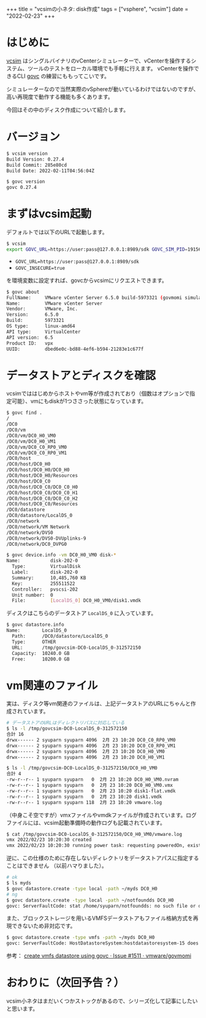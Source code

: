 +++
title = "vcsimの小ネタ: disk作成"
tags = ["vsphere", "vcsim"]
date = "2022-02-23"
+++

# はじめに

[vcsim](https://github.com/vmware/govmomi/tree/master/vcsim) はシングルバイナリのvCenterシミュレーターで、vCenterを操作するシステム、ツールのテストをローカル環境でも手軽に行えます。
vCenterを操作できるCLI [govc](https://github.com/vmware/govmomi/tree/master/govc) の練習にももってこいです。

シミュレーターなので当然実際のvSphereが動いているわけではないのですが、高い再現度で動作する機能も多くあります。

今回はその中のディスク作成について紹介します。

# バージョン

```bash
$ vcsim version
Build Version: 0.27.4
Build Commit: 285e80cd
Build Date: 2022-02-11T04:56:04Z

$ govc version
govc 0.27.4
```

# まずはvcsim起動

デフォルトでは以下のURLで起動します。

```bash
$ vcsim
export GOVC_URL=https://user:pass@127.0.0.1:8989/sdk GOVC_SIM_PID=191563
```

- `GOVC_URL=https://user:pass@127.0.0.1:8989/sdk`
- `GOVC_INSECURE=true`

を環境変数に設定すれば、govcからvcsimにリクエストできます。

```bash
$ govc about
FullName:     VMware vCenter Server 6.5.0 build-5973321 (govmomi simulator)
Name:         VMware vCenter Server
Vendor:       VMware, Inc.
Version:      6.5.0
Build:        5973321
OS type:      linux-amd64
API type:     VirtualCenter
API version:  6.5
Product ID:   vpx
UUID:         dbed6e0c-bd88-4ef6-b594-21283e1c677f
```

# データストアとディスクを確認

vcsimでははじめからホストやvm等が作成されており（個数はオプションで指定可能）、vmにもdiskが1つささった状態になっています。

```bash
$ govc find .
/
/DC0
/DC0/vm
/DC0/vm/DC0_H0_VM0
/DC0/vm/DC0_H0_VM1
/DC0/vm/DC0_C0_RP0_VM0
/DC0/vm/DC0_C0_RP0_VM1
/DC0/host
/DC0/host/DC0_H0
/DC0/host/DC0_H0/DC0_H0
/DC0/host/DC0_H0/Resources
/DC0/host/DC0_C0
/DC0/host/DC0_C0/DC0_C0_H0
/DC0/host/DC0_C0/DC0_C0_H1
/DC0/host/DC0_C0/DC0_C0_H2
/DC0/host/DC0_C0/Resources
/DC0/datastore
/DC0/datastore/LocalDS_0
/DC0/network
/DC0/network/VM Network
/DC0/network/DVS0
/DC0/network/DVS0-DVUplinks-9
/DC0/network/DC0_DVPG0
```

```bash
$ govc device.info -vm DC0_H0_VM0 disk-*
Name:           disk-202-0
  Type:         VirtualDisk
  Label:        disk-202-0
  Summary:      10,485,760 KB
  Key:          255511522
  Controller:   pvscsi-202
  Unit number:  0
  File:         [LocalDS_0] DC0_H0_VM0/disk1.vmdk
```

ディスクはこちらのデータストア `LocalDS_0` に入っています。

```bash
$ govc datastore.info
Name:        LocalDS_0
  Path:      /DC0/datastore/LocalDS_0
  Type:      OTHER
  URL:       /tmp/govcsim-DC0-LocalDS_0-312572150
  Capacity:  10240.0 GB
  Free:      10200.0 GB
```

# vm関連のファイル

実は、ディスク等vm関連のファイルは、上記データストアのURLにちゃんと作成されています。

```bash
# データストアのURLはディレクトリパスに対応している
$ ls -l /tmp/govcsim-DC0-LocalDS_0-312572150
合計 16
drwx------ 2 syuparn syuparn 4096  2月 23 10:20 DC0_C0_RP0_VM0
drwx------ 2 syuparn syuparn 4096  2月 23 10:20 DC0_C0_RP0_VM1
drwx------ 2 syuparn syuparn 4096  2月 23 10:20 DC0_H0_VM0
drwx------ 2 syuparn syuparn 4096  2月 23 10:20 DC0_H0_VM1

$ ls -l /tmp/govcsim-DC0-LocalDS_0-312572150/DC0_H0_VM0
合計 4
-rw-r--r-- 1 syuparn syuparn   0  2月 23 10:20 DC0_H0_VM0.nvram
-rw-r--r-- 1 syuparn syuparn   0  2月 23 10:20 DC0_H0_VM0.vmx
-rw-r--r-- 1 syuparn syuparn   0  2月 23 10:20 disk1-flat.vmdk
-rw-r--r-- 1 syuparn syuparn   0  2月 23 10:20 disk1.vmdk
-rw-r--r-- 1 syuparn syuparn 118  2月 23 10:20 vmware.log
```

（中身こそ空ですが）vmxファイルやvmdkファイルが作成されています。ログファイルには、vcsim起動準備時の動作ログも記載されています。

```bash
$ cat /tmp/govcsim-DC0-LocalDS_0-312572150/DC0_H0_VM0/vmware.log
vmx 2022/02/23 10:20:30 created
vmx 2022/02/23 10:20:30 running power task: requesting poweredOn, existing poweredOff
```

逆に、この仕様のために存在しないディレクトリをデータストアパスに指定することはできません
（以前ハマりました）。

```bash
# ok
$ ls myds
$ govc datastore.create -type local -path ~/myds DC0_H0
# ng
$ govc datastore.create -type local -path ~/notfoundds DC0_H0
govc: ServerFaultCode: stat /home/syuparn/notfoundds: no such file or directory
```

また、ブロックストレージを用いるVMFSデータストアもファイル格納方式を再現できないため非対応です。

```bash
$ govc datastore.create -type vmfs -path ~/myds DC0_H0
govc: ServerFaultCode: HostDatastoreSystem:hostdatastoresystem-15 does not implement: QueryAvailableDisksForVmfs
```

参考： [create vmfs datastore using govc · Issue #1511 · vmware/govmomi](https://github.com/vmware/govmomi/issues/1511#issuecomment-506398383)

# おわりに（次回予告？）

vcsim小ネタはまだいくつかストックがあるので、シリーズ化して記事にしたいと思います。

